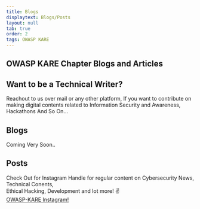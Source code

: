 ```yaml
---
title: Blogs
displaytext: Blogs/Posts
layout: null
tab: true
order: 2
tags: OWASP KARE
---
```


## **OWASP KARE Chapter Blogs and Articles**
## Want to be a Technical Writer?
Reachout to us over mail or any other platform, If you want to contribute on making digital contents related to Information Security and Awareness, Hackathons And So On... 

## Blogs

Coming Very Soon..

## Posts
Check Out for Instagram Handle for regular content on Cybersecurity News, Technical Conents, <br>
Ethical Hacking, Development and lot more! :v: <br>
<a href="https://www.instagram.com/nipunnegi" target="_blank">OWASP-KARE Instagram! </a> <br>


